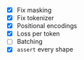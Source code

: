 - [x] Fix masking
- [x] Fix tokenizer
- [x] Positional encodings
- [x] Loss per token
- [ ] Batching
- [x] `assert` every shape
